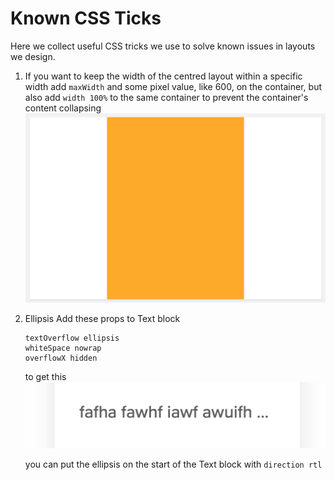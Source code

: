 # Known CSS Ticks

Here we collect useful CSS tricks we use to solve known issues in layouts we design.

1. If you want to keep the width of the centred layout within a specific width
   add `maxWidth` and some pixel value, like 600, on the container, but also add
   `width 100%` to the same container to prevent the container's content collapsing
   ![Center with the maxWidth and resizable with flex, no media query](images/centerMaxWidth.png)
   
2. Ellipsis
   Add these props to Text block
   ```
   textOverflow ellipsis
   whiteSpace nowrap
   overflowX hidden
   ```
   to get this ![Example](images/ellipsisExample.png)
   
   you can put the ellipsis on the start of the Text block with
   `direction rtl`
   
